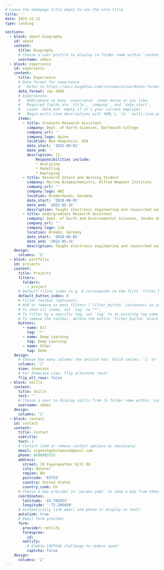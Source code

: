 ```yaml
---
# Leave the homepage title empty to use the site title
title: ''
date: 2023-12-12
type: landing

sections:
  - block: about.biography
    id: about
    content:
      title: Biography
      # Choose a user profile to display (a folder name within `content/authors/`)
      username: admin
  - block: experience
    id: experience
    content:
      title: Experience
      # Date format for experience
      #   Refer to https://docs.hugoblox.com/customization/#date-format
      date_format: Jan 2006
      # Experiences.
      #   Add/remove as many `experience` items below as you like.
      #   Required fields are `title`, `company`, and `date_start`.
      #   Leave `date_end` empty if it's your current employer.
      #   Begin multi-line descriptions with YAML's `|2-` multi-line prefix.
      items:
        - title: Graduate Research Assistant
          company: Dept. of Earth Sciences, Dartmouth College
          company_url: ''
          company_logo: dpine
          location: New Hampshire, USA
          date_start: '2022-09-01'
          date_end: ''
          description: |2-
              Responsibilities include:
              * Analysing
              * Modelling
              * Deploying
        - title: Research Intern and Working Student
          company: Marine Biogeochemistry, Alfred Wegener Institute
          company_url: ''
          company_logo: AWI
          location: Bremerhaven, Germany
          date_start: '2020-08-01'
          date_end: '2022-05-31'
          description: Taught electronic engineering and researched semiconductor physics.
        - title: Undergraduate Research Assistant
          company: Dept. of Earth and Environmental Sciences, Jacobs University Bremen
          company_url: ''
          company_logo: jub
          location: Bremen, Germany
          date_start: '2020-08-01'
          date_end: '2022-05-31'
          description: Taught electronic engineering and researched semiconductor physics.
    design:
      columns: '2'
  - block: portfolio
    id: projects
    content:
      title: Projects
      filters:
        folders:
          - project
      # Default filter index (e.g. 0 corresponds to the first `filter_button` instance below).
      default_button_index: 0
      # Filter toolbar (optional).
      # Add or remove as many filters (`filter_button` instances) as you like.
      # To show all items, set `tag` to "*".
      # To filter by a specific tag, set `tag` to an existing tag name.
      # To remove the toolbar, delete the entire `filter_button` block.
      buttons:
        - name: All
          tag: '*'
        - name: Deep Learning
          tag: Deep Learning
        - name: Other
          tag: Demo
    design:
      # Choose how many columns the section has. Valid values: '1' or '2'.
      columns: '1'
      view: showcase
      # For Showcase view, flip alternate rows?
      flip_alt_rows: false
  - block: skills
    content:
      title: Skills
      text: ''
      # Choose a user to display skills from (a folder name within `content/authors/`)
      username: admin
    design:
      columns: '1'
  - block: contact
    id: contact
    content:
      title: Contact
      subtitle:
      text: |-
      # Contact (add or remove contact options as necessary)
      email: vigneshgokulmenon@gmail.com
      phone: 8606985735
      address:
        street: 19 Fayerweather Hill Rd
        city: Hanover
        region: NH
        postcode: '03755'
        country: United States
        country_code: US
      # Choose a map provider in `params.yaml` to show a map from these coordinates
      coordinates:
        latitude: '43.705933' 
        longitude: '-72.286450'  
      # Automatically link email and phone or display as text?
      autolink: true
      # Email form provider
      form:
        provider: netlify
        formspree:
          id:
        netlify:
          # Enable CAPTCHA challenge to reduce spam?
          captcha: false
    design:
      columns: '2'
---
```

